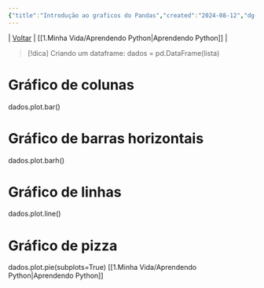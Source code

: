 ```yaml
---
{"title":"Introdução ao graficos do Pandas","created":"2024-08-12","dg-publish":true,"tags":["pessoal/estudos","pessoal/quaseumdev","python"],"permalink":"/1.Minha Vida/Introdução ao graficos do Pandas/","dgPassFrontmatter":true}
---
```


| [Voltar](index) | [[1.Minha Vida/Aprendendo Python\|Aprendendo Python]] |
> [!dica] Criando um dataframe:
> dados = pd.DataFrame(lista)
# Gráfico de colunas
dados.plot.bar()
# Gráfico de barras horizontais
dados.plot.barh()
# Gráfico de linhas
dados.plot.line()
# Gráfico de pizza
dados.plot.pie(subplots=True)
[[1.Minha Vida/Aprendendo Python\|Aprendendo Python]]
